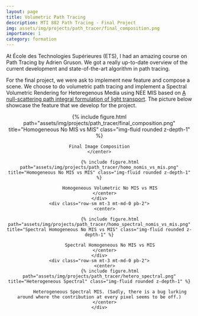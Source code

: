 ```yaml
---
layout: page
title: Volumetric Path Tracing
description: MTI 882 Path Tracing - Final Project
img: assets/img/projects/path_tracer/final_composition.png
importance: 1
category: formation
---
```


At École des Technologies Supérieures (ETS), I had an amazing course on Path Tracing by Adrien Gruson. We got a really up-to-date overview of the current development and state-of-the-art algorithm in path tracing.

For the final project, we were ask to implement new feature and compose a scene. We choose to do volumetric path tracing and implement a Spectral Volumetric Rendering for Heteregenous Media using NEE MIS based on [A null-scattering path integral formulation of light transport](https://dl.acm.org/doi/pdf/10.1145/3306346.3323025). The picture below showcase the feature that we develop for the project.

<div class="row-sm mt-3 mt-md-0 pb-2">
    <center>
    {% include figure.html path="assets/img/projects/path_tracer/final_composition.png" title="Homogeneous No MIS vs MIS" class="img-fluid rounded z-depth-1" %}
    
    Final Image Composition
    </center>
</div>

<div class="row">
    <div class="row-sm mt-3 mt-md-0 pb-2">
        <center>

            {% include figure.html path="assets/img/projects/path_tracer/homo_nomis_vs_mis.png" title="Homogeneous No MIS vs MIS" class="img-fluid rounded z-depth-1" %}
            
            Homogeneous Volumetric No MIS vs MIS
        </center>
    </div>
    <div class="row-sm mt-3 mt-md-0 pb-2">
        <center>

            {% include figure.html path="assets/img/projects/path_tracer/homo_spectral_nomis_vs_mis.png" title="Spectral Homogeneous No MIS vs MIS" class="img-fluid rounded z-depth-1" %}

            Spectral Homogeneous No MIS vs MIS
        </center>
    </div>
    <div class="row-sm mt-3 mt-md-0 pb-2">
        <center>
            {% include figure.html path="assets/img/projects/path_tracer/hetero_spectral.png" title="Heterogeneous Spectral" class="img-fluid rounded z-depth-1" %}

            Heterogeneous Spectral MIS. (Sadly, there is a bug lurking around where the contribution at every pixel seems to be off.)
        </center>
    </div>
</div>